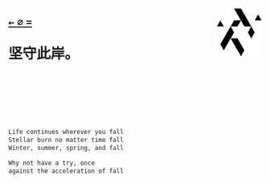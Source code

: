 <h1>
  <div align=center>
    <p align=left>
      <sub>
        <a href="https://github.com">
          <code>←</code>
        </a>
      </sub>
      <sub>
        <a href="https://github.com/KrLite?tab=repositories">
          <code>⌀</code>
        </a>
      </sub>
      <sub>
        <a href="https://github.com/KrLite/BrokenThoughts">
          <code>=</code>
        </a>
      </sub>
      <picture>
        <source media="(prefers-color-scheme: dark)" srcset="/artwork/logo/pure-outline-w.png?raw=true" />
        <img align=right height=95 src="/artwork/logo/pure-outline.png?raw=true" />
      </picture>
    </p>
    <p align=left>
      坚守此岸。
    </p>
  </div>
  <br />
</h1>

<p>
  <br />
  <br />
</p>

```
Life continues wherever you fall
Stellar burn no matter time fall
Winter, summer, spring, and fall
```

```
Why not have a try, once
against the acceleration of fall
```

